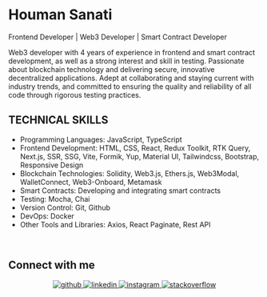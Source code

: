 # Houman Sanati

Frontend Developer | Web3 Developer | Smart Contract Developer

Web3 developer with 4 years of experience in frontend and smart contract development, as well as a strong interest and skill in testing. Passionate about blockchain technology and delivering secure, innovative decentralized applications. Adept at collaborating and staying current with industry trends, and committed to ensuring the quality and reliability of all code through rigorous testing practices.

## TECHNICAL SKILLS

- Programming Languages: JavaScript, TypeScript
- Frontend Development: HTML, CSS, React, Redux Toolkit, RTK Query, Next.js, SSR, SSG, Vite, Formik, Yup, Material UI, Tailwindcss, Bootstrap, Responsive Design
- Blockchain Technologies: Solidity, Web3.js, Ethers.js, Web3Modal, WalletConnect, Web3-Onboard, Metamask
- Smart Contracts: Developing and integrating smart contracts
- Testing: Mocha, Chai
- Version Control: Git, Github
- DevOps: Docker
- Other Tools and Libraries: Axios, React Paginate, Rest API

<br/>  


## Connect with me  
<div align="center">
<a href="https://github.com/houman-sanati" target="_blank">
<img src=https://img.shields.io/badge/github-%2324292e.svg?&style=for-the-badge&logo=github&logoColor=white alt=github style="margin-bottom: 5px;" />
</a>
<a href="https://linkedin.com/in/houman-sanati" target="_blank">
<img src=https://img.shields.io/badge/linkedin-%231E77B5.svg?&style=for-the-badge&logo=linkedin&logoColor=white alt=linkedin style="margin-bottom: 5px;" />
</a>
<a href="https://instagram.com/houman.sanati" target="_blank">
<img src=https://img.shields.io/badge/instagram-%23000000.svg?&style=for-the-badge&logo=instagram&logoColor=white alt=instagram style="margin-bottom: 5px;" />
</a>
<a href="https://stackoverflow.com/users/6623703/houman-sanati" target="_blank">
<img src=https://img.shields.io/badge/stackoverflow-%23F28032.svg?&style=for-the-badge&logo=stackoverflow&logoColor=white alt=stackoverflow style="margin-bottom: 5px;" />
</a>  
</div>  
